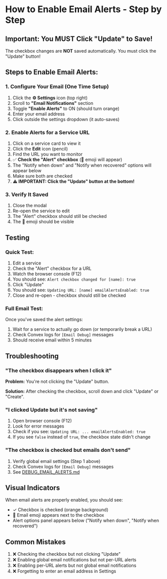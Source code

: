 # How to Enable Email Alerts - Step by Step

## Important: You MUST Click "Update" to Save!

The checkbox changes are **NOT** saved automatically. You must click the "Update" button!

## Steps to Enable Email Alerts:

### 1. Configure Your Email (One Time Setup)
1. Click the **⚙️ Settings** icon (top right)
2. Scroll to **"Email Notifications"** section
3. Toggle **"Enable Alerts"** to ON (should turn orange)
4. Enter your email address
5. Click outside the settings dropdown (it auto-saves)

### 2. Enable Alerts for a Service URL
1. Click on a service card to view it
2. Click the **Edit** icon (pencil)
3. Find the URL you want to monitor
4. ✅ **Check the "Alert" checkbox** (📧 emoji will appear)
5. The "Notify when down" and "Notify when recovered" options will appear below
6. Make sure both are checked
7. **⚠️ IMPORTANT: Click the "Update" button at the bottom!**

### 3. Verify It Saved
1. Close the modal
2. Re-open the service to edit
3. The "Alert" checkbox should still be checked
4. The 📧 emoji should be visible

## Testing

### Quick Test:
1. Edit a service
2. Check the "Alert" checkbox for a URL
3. Watch the browser console (F12)
4. You should see: `Alert checkbox changed for [name]: true`
5. Click "Update"
6. You should see: `Updating URL: [name] emailAlertsEnabled: true`
7. Close and re-open - checkbox should still be checked

### Full Email Test:
Once you've saved the alert settings:
1. Wait for a service to actually go down (or temporarily break a URL)
2. Check Convex logs for `[Email Debug]` messages
3. Should receive email within 5 minutes

## Troubleshooting

### "The checkbox disappears when I click it"
**Problem:** You're not clicking the "Update" button.

**Solution:** After checking the checkbox, scroll down and click "Update" or "Create".

### "I clicked Update but it's not saving"
1. Open browser console (F12)
2. Look for error messages
3. Check if you see: `Updating URL: ... emailAlertsEnabled: true`
4. If you see `false` instead of `true`, the checkbox state didn't change

### "The checkbox is checked but emails don't send"
1. Verify global email settings (Step 1 above)
2. Check Convex logs for `[Email Debug]` messages
3. See [DEBUG_EMAIL_ALERTS.md](DEBUG_EMAIL_ALERTS.md)

## Visual Indicators

When email alerts are properly enabled, you should see:
- ✓ Checkbox is checked (orange background)
- 📧 Email emoji appears next to the checkbox
- Alert options panel appears below ("Notify when down", "Notify when recovered")

## Common Mistakes

1. ❌ Checking the checkbox but not clicking "Update"
2. ❌ Enabling global email notifications but not per-URL alerts
3. ❌ Enabling per-URL alerts but not global email notifications
4. ❌ Forgetting to enter an email address in Settings
